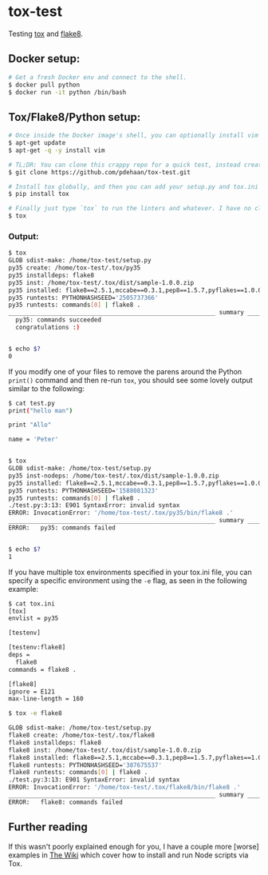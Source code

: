 # tox-test

Testing [tox](https://tox.readthedocs.org/en/latest/index.html) and [flake8](http://flake8.readthedocs.org/en/latest/index.html).


## Docker setup:
```sh
# Get a fresh Docker env and connect to the shell.
$ docker pull python
$ docker run -it python /bin/bash
```

## Tox/Flake8/Python setup:
```sh
# Once inside the Docker image's shell, you can optionally install vim and any other packages.
$ apt-get update
$ apt-get -q -y install vim

# TL;DR: You can clone this crappy repo for a quick test, instead creating a bunch of sample files manually.
$ git clone https://github.com/pdehaan/tox-test.git

# Install tox globally, and then you can add your setup.py and tox.ini files.
$ pip install tox

# Finally just type `tox` to run the linters and whatever. I have no clue what I'm doing.
$ tox
```

### Output:
```sh
$ tox
GLOB sdist-make: /home/tox-test/setup.py
py35 create: /home/tox-test/.tox/py35
py35 installdeps: flake8
py35 inst: /home/tox-test/.tox/dist/sample-1.0.0.zip
py35 installed: flake8==2.5.1,mccabe==0.3.1,pep8==1.5.7,pyflakes==1.0.0,sample==1.0.0,wheel==0.24.0
py35 runtests: PYTHONHASHSEED='2505737366'
py35 runtests: commands[0] | flake8 .
__________________________________________________________ summary ___________________________________________________________
  py35: commands succeeded
  congratulations :)


$ echo $?
0
```

If you modify one of your files to remove the parens around the Python `print()` command and then re-run `tox`, you should see some lovely output similar to the following:

```sh
$ cat test.py
print("hello man")

print "Allo"

name = 'Peter'


$ tox
GLOB sdist-make: /home/tox-test/setup.py
py35 inst-nodeps: /home/tox-test/.tox/dist/sample-1.0.0.zip
py35 installed: flake8==2.5.1,mccabe==0.3.1,pep8==1.5.7,pyflakes==1.0.0,sample==1.0.0,wheel==0.24.0
py35 runtests: PYTHONHASHSEED='1588081323'
py35 runtests: commands[0] | flake8 .
./test.py:3:13: E901 SyntaxError: invalid syntax
ERROR: InvocationError: '/home/tox-test/.tox/py35/bin/flake8 .'
__________________________________________________________ summary ___________________________________________________________
ERROR:   py35: commands failed


$ echo $?
1
```

If you have multiple tox environments specified in your tox.ini file, you can specify a specific environment using the `-e` flag, as seen in the following example:

```sh
$ cat tox.ini
[tox]
envlist = py35

[testenv]

[testenv:flake8]
deps =
  flake8
commands = flake8 .

[flake8]
ignore = E121
max-line-length = 160
```

```sh
$ tox -e flake8

GLOB sdist-make: /home/tox-test/setup.py
flake8 create: /home/tox-test/.tox/flake8
flake8 installdeps: flake8
flake8 inst: /home/tox-test/.tox/dist/sample-1.0.0.zip
flake8 installed: flake8==2.5.1,mccabe==0.3.1,pep8==1.5.7,pyflakes==1.0.0,sample==1.0.0,wheel==0.24.0
flake8 runtests: PYTHONHASHSEED='387675537'
flake8 runtests: commands[0] | flake8 .
./test.py:3:13: E901 SyntaxError: invalid syntax
ERROR: InvocationError: '/home/tox-test/.tox/flake8/bin/flake8 .'
__________________________________________________________ summary ___________________________________________________________
ERROR:   flake8: commands failed
```

## Further reading
If this wasn't poorly explained enough for you, I have a couple more [worse] examples in [The Wiki](https://github.com/pdehaan/tox-test/wiki) which cover how to install and run Node scripts via Tox.
